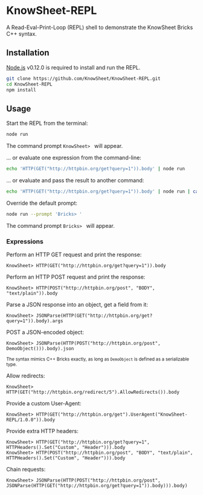 # KnowSheet-REPL
A Read-Eval-Print-Loop (REPL) shell to demonstrate the KnowSheet Bricks C++ syntax.

## Installation

[Node.js](http://nodejs.org/) v0.12.0 is required to install and run the REPL.

```bash
git clone https://github.com/KnowSheet/KnowSheet-REPL.git
cd KnowSheet-REPL
npm install
```

## Usage

Start the REPL from the terminal:
```bash
node run
```
The command prompt `KnowSheet> ` will appear.

... or evaluate one expression from the command-line:
```bash
echo 'HTTP(GET("http://httpbin.org/get?query=1")).body' | node run
```

... or evaluate and pass the result to another command:
```bash
echo 'HTTP(GET("http://httpbin.org/get?query=1")).body' | node run | cat
```

Override the default prompt:
```bash
node run --prompt 'Bricks> '
```
The command prompt `Bricks> ` will appear.

### Expressions

Perform an HTTP GET request and print the response:
```
KnowSheet> HTTP(GET("http://httpbin.org/get?query=1")).body
```

Perform an HTTP POST request and print the response:
```
KnowSheet> HTTP(POST("http://httpbin.org/post", "BODY", "text/plain")).body
```

Parse a JSON response into an object, get a field from it:
```
KnowSheet> JSONParse(HTTP(GET("http://httpbin.org/get?query=1")).body).args
```

POST a JSON-encoded object:
```
KnowSheet> JSONParse(HTTP(POST("http://httpbin.org/post", DemoObject())).body).json
```
<sup>The syntax mimics C++ Bricks exactly, as long as `DemoObject` is defined as a serializable type.</sup>

Allow redirects:
```
KnowSheet> HTTP(GET("http://httpbin.org/redirect/5").AllowRedirects()).body
```

Provide a custom User-Agent:
```
KnowSheet> HTTP(GET("http://httpbin.org/get").UserAgent("KnowSheet-REPL/1.0.0")).body
```

Provide extra HTTP headers:
```
KnowSheet> HTTP(GET("http://httpbin.org/get?query=1", HTTPHeaders().Set("Custom", "Header"))).body
KnowSheet> HTTP(POST("http://httpbin.org/post", "BODY", "text/plain", HTTPHeaders().Set("Custom", "Header"))).body
```

Chain requests:
```
KnowSheet> JSONParse(HTTP(POST("http://httpbin.org/post", JSONParse(HTTP(GET("http://httpbin.org/get?query=1")).body))).body)
```
